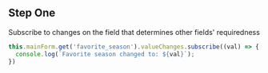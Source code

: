 ## Step One

Subscribe to changes on the field that determines other fields' requiredness

```typescript
this.mainForm.get('favorite_season').valueChanges.subscribe((val) => {
  console.log(`Favorite season changed to: ${val}`);
})
```